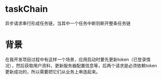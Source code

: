 # taskChain
异步请求串行形成任务链，当其中一个任务中断则断开整条任务链
# 背景
在我开发项目过程中有这样一个场景，应用启动时要先更新token（已登录情况），然后获取用户资料，更新服务器配置信息等，后两个请求是必须依赖token更新成功的，所以需要把它们从业务上串连起来。
